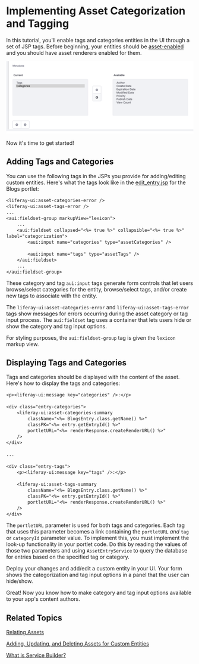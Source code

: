 # Implementing Asset Categorization and Tagging [](id=implementing-asset-categorization-and-tagging)

In this tutorial, you'll enable tags and categories entities in the UI through
a set of JSP tags. Before beginning, your entities should be
[asset-enabled](/develop/tutorials/-/knowledge_base/7-1/adding-updating-and-deleting-assets)
and you should have asset renderers enabled for them.

![Figure 1: Adding category and tag input options lets authors aggregate and label custom entities.](../../images/asset-fw-categories-and-tags-options.png)

Now it's time to get started! 

## Adding Tags and Categories [](id=adding-tags-and-categories)

You can use the following tags in the JSPs you provide for adding/editing custom
entities. Here's what the tags look like in the
[edit_entry.jsp](https://github.com/liferay/liferay-portal/blob/master/modules/apps/collaboration/blogs/blogs-web/src/main/resources/META-INF/resources/blogs/edit_entry.jsp) 
for the Blogs portlet: 

    <liferay-ui:asset-categories-error />
    <liferay-ui:asset-tags-error />
    ...
    <aui:fieldset-group markupView="lexicon">
        ...
        <aui:fieldset collapsed="<%= true %>" collapsible="<%= true %>" label="categorization">
            <aui:input name="categories" type="assetCategories" />

            <aui:input name="tags" type="assetTags" />
        </aui:fieldset>
        ...
    </aui:fieldset-group>

These category and tag `aui:input` tags generate form controls that let users
browse/select categories for the entity, browse/select tags, and/or create new
tags to associate with the entity. 

The `liferay-ui:asset-categories-error` and `liferay-ui:asset-tags-error` tags
show messages for errors occurring during the asset category or tag
input process. The `aui:fieldset` tag uses a container that lets users hide
or show the category and tag input options.

For styling purposes, the `aui:fieldset-group` tag is given the `lexicon`
markup view.

## Displaying Tags and Categories [](id=displaying-tags-and-categories)

Tags and categories should be displayed with the content of the asset. Here's
how to display the tags and categories: 

    <p><liferay-ui:message key="categories" />:</p>

    <div class="entry-categories">
        <liferay-ui:asset-categories-summary
            className="<%= BlogsEntry.class.getName() %>"
            classPK="<%= entry.getEntryId() %>"
            portletURL="<%= renderResponse.createRenderURL() %>"
        />
    </div>

    ...

    <div class="entry-tags">
        <p><liferay-ui:message key="tags" />:</p>

        <liferay-ui:asset-tags-summary
            className="<%= BlogsEntry.class.getName() %>"
            classPK="<%= entry.getEntryId() %>"
            portletURL="<%= renderResponse.createRenderURL() %>"
        />
    </div>

The `portletURL` parameter is used for both tags and categories. Each tag that
uses this parameter becomes a link containing the `portletURL` *and* `tag` or
`categoryId` parameter value. To implement this, you must implement the look-up
functionality in your portlet code. Do this by reading the values of those two
parameters and using `AssetEntryService` to query the database for entries
based on the specified tag or category. 

Deploy your changes and add/edit a custom entity in your UI. Your form shows the
categorization and tag input options in a panel that the user can hide/show. 

Great! Now you know how to make category and tag input options available to your
app's content authors. 

## Related Topics [](id=related-topics)

[Relating Assets](/develop/tutorials/-/knowledge_base/7-1/relating-assets)

[Adding, Updating, and Deleting Assets for Custom Entities](/develop/tutorials/-/knowledge_base/7-1/adding-updating-and-deleting-assets-for-custom-entities)

[What is Service Builder?](/develop/tutorials/-/knowledge_base/7-1/what-is-service-builder)

